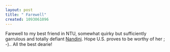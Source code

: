 ```yaml
--- 
layout: post
title: " Farewell"
created: 1093061096
---
```

Farewell to my best friend in NTU, somewhat quirky but sufficiently garrulous and totally defiant <a href="http://wendelin.blogspot.com">Nandini</a>. Hope U.S. proves to be worthy of her ; -).. All the best dearie!
